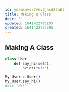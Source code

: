 ```yaml
---
id: ydaasmvsr7vkv2jasd82nht
title: Making a Class
desc: ''
updated: 1641422771295
created: 1641422771295
---
```



## Making A Class

```python
class User
	def say_hi(self):
		print("Hi!")

My_User = User()
My_User.say_hi()
#>>> "Hi!"
```
